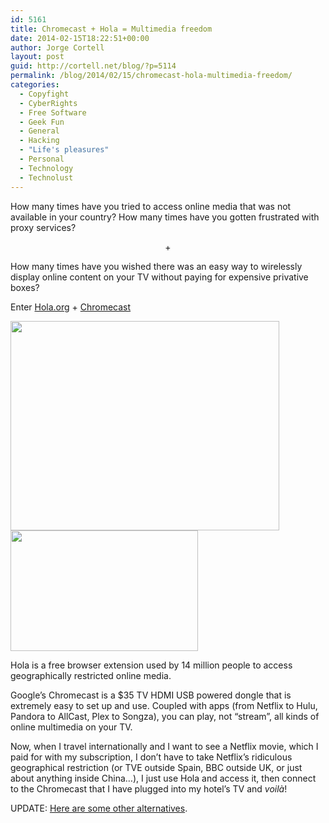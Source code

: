 ```yaml
---
id: 5161
title: Chromecast + Hola = Multimedia freedom
date: 2014-02-15T18:22:51+00:00
author: Jorge Cortell
layout: post
guid: http://cortell.net/blog/?p=5114
permalink: /blog/2014/02/15/chromecast-hola-multimedia-freedom/
categories:
  - Copyfight
  - CyberRights
  - Free Software
  - Geek Fun
  - General
  - Hacking
  - "Life's pleasures"
  - Personal
  - Technology
  - Technolust
---
```

How many times have you tried to access online media that was not available in your country? How many times have you gotten frustrated with proxy services?

<p style="text-align: center">
  +
</p>

How many times have you wished there was an easy way to wirelessly display online content on your TV without paying for expensive privative boxes?

Enter <a title="http://hola.org" href="http://hola.org" target="_blank">Hola.org</a> + <a title="http://www.google.com/intl/en/chrome/devices/chromecast/" href="http://www.google.com/intl/en/chrome/devices/chromecast/" target="_blank">Chromecast</a>

<img class="aligncenter" alt="" src="http://cdn4.hola.org/img/videosite_pic.png?md5=7da85b68f" width="430" height="335" />

<img class="aligncenter" alt="" src="https://upload.wikimedia.org/wikipedia/commons/thumb/8/8b/Chromecast_dongle.jpg/300px-Chromecast_dongle.jpg" width="300" height="193" />

Hola is a free browser extension used by 14 million people to access geographically restricted online media.

Google&#8217;s Chromecast is a $35 TV HDMI USB powered dongle that is extremely easy to set up and use. Coupled with apps (from Netflix to Hulu, Pandora to AllCast, Plex to Songza), you can play, not &#8220;stream&#8221;, all kinds of online multimedia on your TV.

Now, when I travel internationally and I want to see a Netflix movie, which I paid for with my subscription, I don&#8217;t have to take Netflix&#8217;s ridiculous geographical restriction (or TVE outside Spain, BBC outside UK, or just about anything inside China&#8230;), I just use Hola and access it, then connect to the Chromecast that I have plugged into my hotel&#8217;s TV and _voilà_!

UPDATE: <a title="http://www.makeuseof.com/tag/easily-bypass-youtubes-regional-filter/" href="http://www.makeuseof.com/tag/easily-bypass-youtubes-regional-filter/" target="_blank">Here are some other alternatives</a>.